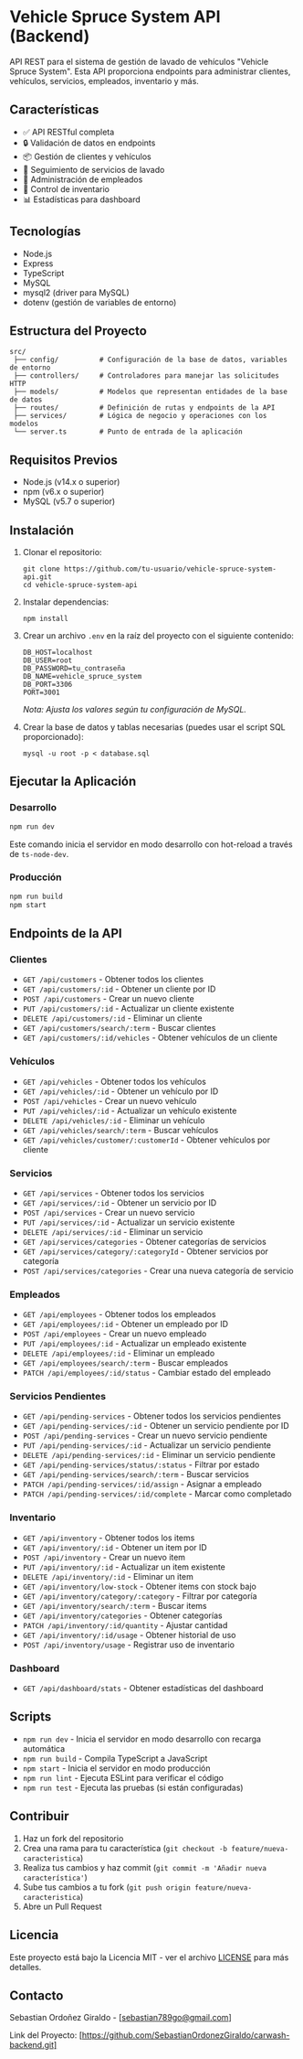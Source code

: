 # Vehicle Spruce System API (Backend)

API REST para el sistema de gestión de lavado de vehículos "Vehicle Spruce System". Esta API proporciona endpoints para administrar clientes, vehículos, servicios, empleados, inventario y más.

## Características

- ✅ API RESTful completa
- 🔒 Validación de datos en endpoints
- 📦 Gestión de clientes y vehículos
- 🚗 Seguimiento de servicios de lavado
- 👥 Administración de empleados
- 🧰 Control de inventario
- 📊 Estadísticas para dashboard

## Tecnologías

- Node.js
- Express
- TypeScript
- MySQL
- mysql2 (driver para MySQL)
- dotenv (gestión de variables de entorno)

## Estructura del Proyecto

```
src/
 ├── config/          # Configuración de la base de datos, variables de entorno
 ├── controllers/     # Controladores para manejar las solicitudes HTTP
 ├── models/          # Modelos que representan entidades de la base de datos
 ├── routes/          # Definición de rutas y endpoints de la API
 ├── services/        # Lógica de negocio y operaciones con los modelos
 └── server.ts        # Punto de entrada de la aplicación
```

## Requisitos Previos

- Node.js (v14.x o superior)
- npm (v6.x o superior)
- MySQL (v5.7 o superior)

## Instalación

1. Clonar el repositorio:
   ```
   git clone https://github.com/tu-usuario/vehicle-spruce-system-api.git
   cd vehicle-spruce-system-api
   ```

2. Instalar dependencias:
   ```
   npm install
   ```

3. Crear un archivo `.env` en la raíz del proyecto con el siguiente contenido:
   ```
   DB_HOST=localhost
   DB_USER=root
   DB_PASSWORD=tu_contraseña
   DB_NAME=vehicle_spruce_system
   DB_PORT=3306
   PORT=3001
   ```
   *Nota: Ajusta los valores según tu configuración de MySQL.*

4. Crear la base de datos y tablas necesarias (puedes usar el script SQL proporcionado):
   ```
   mysql -u root -p < database.sql
   ```

## Ejecutar la Aplicación

### Desarrollo

```bash
npm run dev
```

Este comando inicia el servidor en modo desarrollo con hot-reload a través de `ts-node-dev`.

### Producción

```bash
npm run build
npm start
```

## Endpoints de la API

### Clientes

- `GET /api/customers` - Obtener todos los clientes
- `GET /api/customers/:id` - Obtener un cliente por ID
- `POST /api/customers` - Crear un nuevo cliente
- `PUT /api/customers/:id` - Actualizar un cliente existente
- `DELETE /api/customers/:id` - Eliminar un cliente
- `GET /api/customers/search/:term` - Buscar clientes
- `GET /api/customers/:id/vehicles` - Obtener vehículos de un cliente

### Vehículos

- `GET /api/vehicles` - Obtener todos los vehículos
- `GET /api/vehicles/:id` - Obtener un vehículo por ID
- `POST /api/vehicles` - Crear un nuevo vehículo
- `PUT /api/vehicles/:id` - Actualizar un vehículo existente
- `DELETE /api/vehicles/:id` - Eliminar un vehículo
- `GET /api/vehicles/search/:term` - Buscar vehículos
- `GET /api/vehicles/customer/:customerId` - Obtener vehículos por cliente

### Servicios

- `GET /api/services` - Obtener todos los servicios
- `GET /api/services/:id` - Obtener un servicio por ID
- `POST /api/services` - Crear un nuevo servicio
- `PUT /api/services/:id` - Actualizar un servicio existente
- `DELETE /api/services/:id` - Eliminar un servicio
- `GET /api/services/categories` - Obtener categorías de servicios
- `GET /api/services/category/:categoryId` - Obtener servicios por categoría
- `POST /api/services/categories` - Crear una nueva categoría de servicio

### Empleados

- `GET /api/employees` - Obtener todos los empleados
- `GET /api/employees/:id` - Obtener un empleado por ID
- `POST /api/employees` - Crear un nuevo empleado
- `PUT /api/employees/:id` - Actualizar un empleado existente
- `DELETE /api/employees/:id` - Eliminar un empleado
- `GET /api/employees/search/:term` - Buscar empleados
- `PATCH /api/employees/:id/status` - Cambiar estado del empleado

### Servicios Pendientes

- `GET /api/pending-services` - Obtener todos los servicios pendientes
- `GET /api/pending-services/:id` - Obtener un servicio pendiente por ID
- `POST /api/pending-services` - Crear un nuevo servicio pendiente
- `PUT /api/pending-services/:id` - Actualizar un servicio pendiente
- `DELETE /api/pending-services/:id` - Eliminar un servicio pendiente
- `GET /api/pending-services/status/:status` - Filtrar por estado
- `GET /api/pending-services/search/:term` - Buscar servicios
- `PATCH /api/pending-services/:id/assign` - Asignar a empleado
- `PATCH /api/pending-services/:id/complete` - Marcar como completado

### Inventario

- `GET /api/inventory` - Obtener todos los items
- `GET /api/inventory/:id` - Obtener un item por ID
- `POST /api/inventory` - Crear un nuevo item
- `PUT /api/inventory/:id` - Actualizar un item existente
- `DELETE /api/inventory/:id` - Eliminar un item
- `GET /api/inventory/low-stock` - Obtener items con stock bajo
- `GET /api/inventory/category/:category` - Filtrar por categoría
- `GET /api/inventory/search/:term` - Buscar items
- `GET /api/inventory/categories` - Obtener categorías
- `PATCH /api/inventory/:id/quantity` - Ajustar cantidad
- `GET /api/inventory/:id/usage` - Obtener historial de uso
- `POST /api/inventory/usage` - Registrar uso de inventario

### Dashboard

- `GET /api/dashboard/stats` - Obtener estadísticas del dashboard

## Scripts

- `npm run dev` - Inicia el servidor en modo desarrollo con recarga automática
- `npm run build` - Compila TypeScript a JavaScript
- `npm start` - Inicia el servidor en modo producción
- `npm run lint` - Ejecuta ESLint para verificar el código
- `npm run test` - Ejecuta las pruebas (si están configuradas)

## Contribuir

1. Haz un fork del repositorio
2. Crea una rama para tu característica (`git checkout -b feature/nueva-caracteristica`)
3. Realiza tus cambios y haz commit (`git commit -m 'Añadir nueva característica'`)
4. Sube tus cambios a tu fork (`git push origin feature/nueva-caracteristica`)
5. Abre un Pull Request

## Licencia

Este proyecto está bajo la Licencia MIT - ver el archivo [LICENSE](LICENSE) para más detalles.

## Contacto

Sebastian Ordoñez Giraldo - [sebastian789go@gmail.com]

Link del Proyecto: [https://github.com/SebastianOrdonezGiraldo/carwash-backend.git]